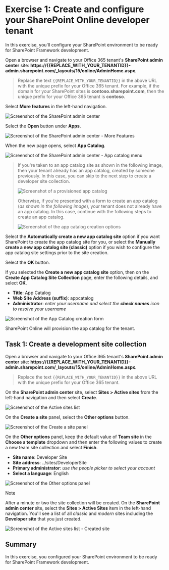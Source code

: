 # Exercise 1: Create and configure your SharePoint Online developer tenant

In this exercise, you'll configure your SharePoint environment to be ready for SharePoint Framework development.

Open a browser and navigate to your Office 365 tenant's **SharePoint admin center** site: **https://{{REPLACE_WITH_YOUR_TENANTID}}-admin.sharepoint.com/_layouts/15/online/AdminHome.aspx**.

> Replace the text `{{REPLACE_WITH_YOUR_TENANTID}}` in the above URL with the unique prefix for your Office 365 tenant. For example, if the domain for your SharePoint sites is **contoso.sharepoint.com**, then the unique prefix for your Office 365 tenant is **contoso**.

Select **More features** in the left-hand navigation.

![Screenshot of the SharePoint admin center](../../Linked_Image_Files/03-app-catalog-01.png)

Select the **Open** button under **Apps**.

![Screenshot of the SharePoint admin center - More Features](../../Linked_Image_Files/03-app-catalog-02.png)

When the new page opens, select **App Catalog**.

![Screenshot of the SharePoint admin center - App catalog menu](../../Linked_Image_Files/03-app-catalog-03.png)

> If you're taken to an app catalog site as shown in the following image, then your tenant already has an app catalog, created by someone previously. In this case, you can skip to the next step to create a developer site collection.
>
> ![Screenshot of a provisioned app catalog](../../Linked_Image_Files/03-app-catalog-04.png)
>
> Otherwise, if you're presented with a form to create an app catalog (*as shown in the following image*), your tenant does not already have an app catalog. In this case, continue with the following steps to create an app catalog.
>
> ![Screenshot of the app catalog creation options](../../Linked_Image_Files/03-app-catalog-05.png)

Select the **Automatically create a new app catalog site** option if you want SharePoint to create the app catalog site for you, or select the **Manually create a new app catalog site (classic)** option if you wish to configure the app catalog site settings prior to the site creation. 

Select the **OK** button.

If you selected the **Create a new app catalog site** option, then on the **Create App Catalog Site Collection** page, enter the following details, and select **OK**.

- **Title**: App Catalog
- **Web Site Address (suffix)**: appcatalog
- **Administrator**: *enter your username and select the **check names** icon to resolve your username*

![Screenshot of the App Catalog creation form](../../Linked_Image_Files/03-app-catalog-06.png)

SharePoint Online will provision the app catalog for the tenant.

## Task 1: Create a development site collection

Open a browser and navigate to your Office 365 tenant's **SharePoint admin center** site: **https://{{REPLACE_WITH_YOUR_TENANTID}}-admin.sharepoint.com/_layouts/15/online/AdminHome.aspx**.

> Replace the text `{{REPLACE_WITH_YOUR_TENANTID}}` in the above URL with the unique prefix for your Office 365 tenant.

On the **SharePoint admin center** site, select **Sites > Active sites** from the left-hand navigation and then select **Create**.

![Screenshot of the Active sites list](../../Linked_Image_Files/03-new-site-collection-01.png)

On the **Create a site** panel, select the **Other options** button.

![Screenshot of the Create a site panel](../../Linked_Image_Files/03-new-site-collection-02.png)

On the **Other options** panel, keep the default value of **Team site** in the **Choose a template** dropdown and then enter the following values to create a new team site collection and select **Finish**.

- **Site name**: Developer Site
- **Site address**: ../sites/DeveloperSite
- **Primary administrator**: *use the people picker to select your account*
- **Select a language**: English

![Screenshot of the Other options panel](../../Linked_Image_Files/03-new-site-collection-03.png)

> [!NOTE]
> After a minute or two the site collection will be created. On the **SharePoint admin center** site, select the **Sites > Active Sites** item in the left-hand navigation. You'll see a list of all *classic* and *modern* sites including the **Developer site** that you just created.
>
> ![Screenshot of the Active sites list - Created site](../../Linked_Image_Files/03-new-site-collection-04.png)

## Summary

In this exercise, you configured your SharePoint environment to be ready for SharePoint Framework development. 
